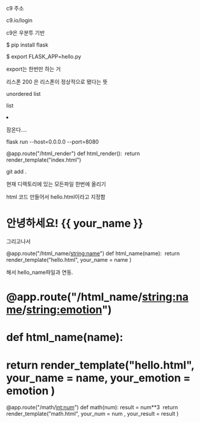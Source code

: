 c9  주소

c9.io/login

c9은 우분투 기반



$ pip install flask



$ export FLASK_APP=hello.py

export는 한번만 하는 거

리스폰 200 은 리스폰이 정상적으로 됐다는 뜻



 unordered list <u1>

list <li>



잠온다....



flask run --host=0.0.0.0 --port=8080







@app.route("/html_render")
def html_render():
​    return render_template("index.html")
​    

git add .

현재 디렉토리에 있는 모든파일 한번에 올리기





html 코드 만들어서 hello.html이라고 지정함



<h1>안녕하세요! {{ your_name }}</h1>



그리고나서 



@app.route("/html_name/<string:name>")
def html_name(name):
​    return render_template("hello.html", your_name = name )

해서 hello_name파일과 연동.





# @app.route("/html_name/<string:name>/<string:emotion>")
# def html_name(name):
#     return render_template("hello.html", your_name = name, your_emotion = emotion )



@app.route("/math/<int:num>")
def math(num):
​    result = num**3
​    return render_template("math.html", your_num = num , your_result = result )
